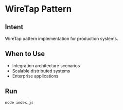 # WireTap Pattern

## Intent
WireTap pattern implementation for production systems.

## When to Use
- Integration architecture scenarios
- Scalable distributed systems
- Enterprise applications

## Run
```bash
node index.js
```
